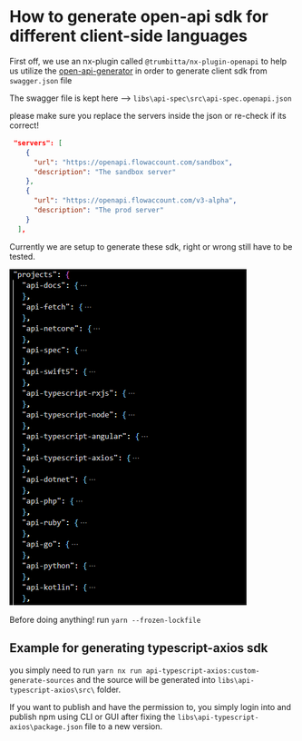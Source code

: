 # How to generate open-api sdk for different client-side languages

First off, we use an nx-plugin called `@trumbitta/nx-plugin-openapi` to help us utilize the [open-api-generator](https://openapi-generator.tech/docs/generators/) in order to generate client sdk from `swagger.json` file

The swagger file is kept here --> `libs\api-spec\src\api-spec.openapi.json`

please make sure you replace the servers inside the json or re-check if its correct!

```json
 "servers": [
    {
      "url": "https://openapi.flowaccount.com/sandbox",
      "description": "The sandbox server"
    },
    {
      "url": "https://openapi.flowaccount.com/v3-alpha",
      "description": "The prod server"
    }
  ],
```

Currently we are setup to generate these sdk, right or wrong still have to be tested.

![currently-supported-sdk](image.png)

Before doing anything! run `yarn --frozen-lockfile`

## Example for generating typescript-axios sdk

you simply need to run `yarn nx run api-typescript-axios:custom-generate-sources` and the source will be generated into `libs\api-typescript-axios\src\` folder.

If you want to publish and have the permission to, you simply login into and publish npm using CLI or GUI after fixing the `libs\api-typescript-axios\package.json` file to a new version.